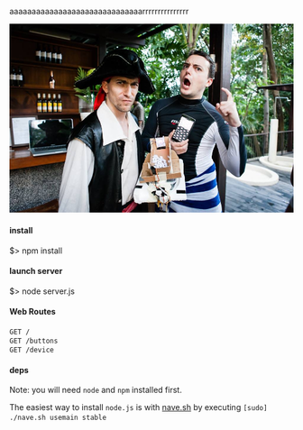 aaaaaaaaaaaaaaaaaaaaaaaaaaaaaarrrrrrrrrrrrrrr

![vanity image](./image/vanity.jpg)

#### install

$> npm install

#### launch server

$> node server.js

#### Web Routes

```
GET /
GET /buttons
GET /device
```

#### deps

Note: you will need `node` and `npm` installed first.

The easiest way to install `node.js` is with [nave.sh](https://github.com/isaacs/nave) by executing `[sudo] ./nave.sh usemain stable`

